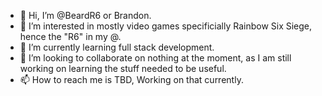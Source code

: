 - 👋 Hi, I’m @BeardR6 or Brandon.
- 👀 I’m interested in mostly video games specificially Rainbow Six Siege, hence the "R6" in my @.
- 🌱 I’m currently learning full stack development.
- 💞️ I’m looking to collaborate on nothing at the moment, as I am still working on learning the stuff needed to be useful.
- 📫 How to reach me is TBD, Working on that currently.

<!---
BeardR6/BeardR6 is a ✨ special ✨ repository because its `README.md` (this file) appears on your GitHub profile.
You can click the Preview link to take a look at your changes.
--->
